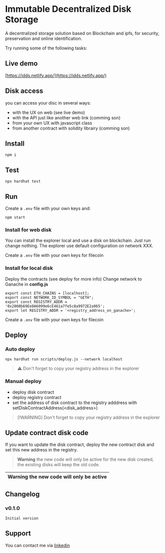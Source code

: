 # Immutable Decentralized Disk Storage

A decentralized storage solution based on Blockchain and ipfs, for security, preservation and online identification.

Try running some of the following tasks:

## Live demo
[https://idds.netlify.app/](https://idds.netlify.app/)


## Disk access 

you can access your disc in several ways:
- with the UX on web (see live demo)
- with the API just like another web link (comming son)
- from your own UX with javascript class
- from another contract with solidity librairy (comming son)

## Install

```shell
npm i
```

## Test

```shell
npx hardhat test
```

## Run

Create a `.env` file with your own keys and:

```shell
npm start
```

### Install for web disk

You can install the explorer local and use a disk on blockchain. Just run change nothing.
The explorer use default configuration on network XXX.

Create a `.env` file with your own keys for filecoin

### Install for local disk

Deploy the contracts (see deploy for more info)
Change network to Ganache in **config.js**
```
export const ETH_CHAINS = [localhost];
export const NETWORK_ID_SYMBOL = "GETH";
export const REGISTRY_ADDR = '0x2008b69Ee0A6099e6cE461a7fe5c8a9972E2a965';
export let REGISTRY_ADDR = '<registry_address_on_ganache>';
```

Create a `.env` file with your own keys for filecoin

## Deploy

### Auto deploy

```shell
npx hardhat run scripts/deploy.js --network localhost
```
> :warning: Don't forget to copy your registry address in the explorer

### Manual deploy

- deploy disk contract
- deploy registry contract
- set the address of disk contract to the registry adddress with setDiskContractAddress(<disk_address>)

>[!WARNING] Don't forget to copy your registry address in the explorer

## Update contract disk code

If you want to update the disk contract, deploy the new contract disk and set this new address in the registry.

> **Warning** the new code will only be active for the new disk created, the existing disks will keep the old code.

|**Warning** the new code will only be active|
| --- |


## Changelog

### v0.1.0

    Initial version

## Support

You can contact me via [linkedin](https://www.linkedin.com/in/olivier-fernandez-95ba90218/)
